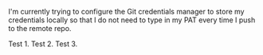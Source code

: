 I'm currently trying to configure the Git credentials manager to store my credentials locally so that I  do not need to type in my PAT every time I push to the remote repo. 

Test 1.
Test 2.
Test 3.
